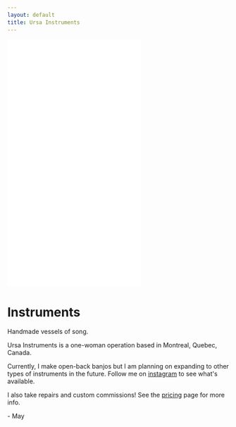 ```yaml
---
layout: default
title: Ursa Instruments
---
```


<div class="banner">
<img class="logo" src="/resources/ursa_logo_white.svg" alt="Ursa Instruments Logo" />
<h1>Instruments</h1>
<p class="tagline">
Handmade vessels of song.
</p>
</div>

Ursa Instruments is a one-woman operation based in Montreal, Quebec, Canada.

Currently, I make open-back banjos but I am planning on expanding to other types of instruments in the future. Follow me on <a href="https://www.instagram.com/ursa.instruments" target="_blank">instagram</a> to see what's available.

I also take repairs and custom commissions! See the <a href="/pricing.html">pricing</a> page for more info.

\- May